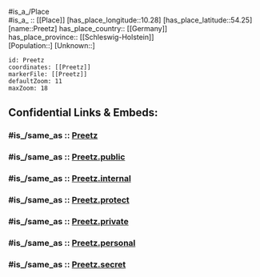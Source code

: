 ﻿---
confidential: public
isDeleted: false
location:
- 54.25
- 10.28
mapmarker: city
mapzoom:
- 7
- 12
SpocWebEntityId: 33509
tags:
- geo/City
type: City
---

#is_a_/Place  
#is_a_ :: [[Place]] 
[has_place_longitude::10.28] 
[has_place_latitude::54.25] 
[name::Preetz] 
has_place_country:: [[Germany]]  
has_place_province:: [[Schleswig-Holstein]]  
[Population::] 
[Unknown::] 


```leaflet
id: Preetz
coordinates: [[Preetz]] 
markerFile: [[Preetz]] 
defaultZoom: 11 
maxZoom: 18
```


## Confidential Links & Embeds: 

### #is_/same_as :: [Preetz](/_Standards/Earth/Continent/Europe/Europe~Central/Germany/Germany~West/Schleswig-Holstein/counties~SH/Plön/cities~Plön/Preetz.md) 

### #is_/same_as :: [Preetz.public](/_public/Earth/Continent/Europe/Europe~Central/Germany/Germany~West/Schleswig-Holstein/counties~SH/Plön/cities~Plön/Preetz.public.md) 

### #is_/same_as :: [Preetz.internal](/_internal/Earth/Continent/Europe/Europe~Central/Germany/Germany~West/Schleswig-Holstein/counties~SH/Plön/cities~Plön/Preetz.internal.md) 

### #is_/same_as :: [Preetz.protect](/_protect/Earth/Continent/Europe/Europe~Central/Germany/Germany~West/Schleswig-Holstein/counties~SH/Plön/cities~Plön/Preetz.protect.md) 

### #is_/same_as :: [Preetz.private](/_private/Earth/Continent/Europe/Europe~Central/Germany/Germany~West/Schleswig-Holstein/counties~SH/Plön/cities~Plön/Preetz.private.md) 

### #is_/same_as :: [Preetz.personal](/_personal/Earth/Continent/Europe/Europe~Central/Germany/Germany~West/Schleswig-Holstein/counties~SH/Plön/cities~Plön/Preetz.personal.md) 

### #is_/same_as :: [Preetz.secret](/_secret/Earth/Continent/Europe/Europe~Central/Germany/Germany~West/Schleswig-Holstein/counties~SH/Plön/cities~Plön/Preetz.secret.md)

